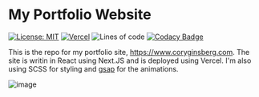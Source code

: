 # My Portfolio Website
 [![License: MIT](https://img.shields.io/badge/License-MIT-yellow.svg)](https://opensource.org/licenses/MIT) [![Vercel](https://therealsujitk-vercel-badge.vercel.app/?app=personal-website-2023-git-main-coryginsberg)](https://www.coryginsberg.com) ![Lines of code](https://img.shields.io/tokei/lines/github/coryginsberg/personal-website-2023) [![Codacy Badge](https://app.codacy.com/project/badge/Grade/778dbf0ff66245cba5829c5d0304368e)](https://app.codacy.com/gh/coryginsberg/personal-website-2023/dashboard?utm_source=gh&utm_medium=referral&utm_content=&utm_campaign=Badge_grade)

This is the repo for my portfolio site, <https://www.coryginsberg.com>. The site is writin in React using Next.JS and is deployed using Vercel. I'm also using SCSS for styling and [gsap](https://greensock.com/gsap/) for the animations. 

![image](https://github.com/coryginsberg/personal-website-2023/assets/7117971/58fe9552-5429-4299-9927-14b18ccbc421)
